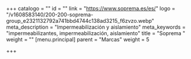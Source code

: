 +++
catalogo = ""
id = ""
link = "https://www.soprema.es/es/"
logo = "/v1608583140/200-200-soprema-group_e2321132792a741bbd4744c138ad3215_f6zvzo.webp"
meta_description = "Impermeabilización y aislamiento"
meta_keywords = "impermeabilizantes, impermeabilización, aislamiento"
title = "Soprema "
weight = ""
[menu.principal]
parent = "Marcas"
weight = 5

+++
